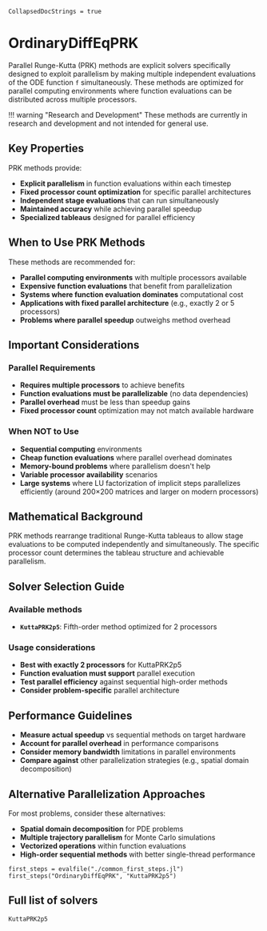 ```@meta
CollapsedDocStrings = true
```

# OrdinaryDiffEqPRK

Parallel Runge-Kutta (PRK) methods are explicit solvers specifically designed to exploit parallelism by making multiple independent evaluations of the ODE function `f` simultaneously. These methods are optimized for parallel computing environments where function evaluations can be distributed across multiple processors.

!!! warning "Research and Development"
    These methods are currently in research and development and not intended for general use.

## Key Properties

PRK methods provide:

- **Explicit parallelism** in function evaluations within each timestep
- **Fixed processor count optimization** for specific parallel architectures
- **Independent stage evaluations** that can run simultaneously
- **Maintained accuracy** while achieving parallel speedup
- **Specialized tableaus** designed for parallel efficiency

## When to Use PRK Methods

These methods are recommended for:

- **Parallel computing environments** with multiple processors available
- **Expensive function evaluations** that benefit from parallelization
- **Systems where function evaluation dominates** computational cost
- **Applications with fixed parallel architecture** (e.g., exactly 2 or 5 processors)
- **Problems where parallel speedup** outweighs method overhead

## Important Considerations

### Parallel Requirements
- **Requires multiple processors** to achieve benefits
- **Function evaluations must be parallelizable** (no data dependencies)
- **Parallel overhead** must be less than speedup gains
- **Fixed processor count** optimization may not match available hardware

### When NOT to Use
- **Sequential computing** environments
- **Cheap function evaluations** where parallel overhead dominates
- **Memory-bound problems** where parallelism doesn't help
- **Variable processor availability** scenarios
- **Large systems** where LU factorization of implicit steps parallelizes efficiently (around 200×200 matrices and larger on modern processors)

## Mathematical Background

PRK methods rearrange traditional Runge-Kutta tableaus to allow stage evaluations to be computed independently and simultaneously. The specific processor count determines the tableau structure and achievable parallelism.

## Solver Selection Guide

### Available methods
- **`KuttaPRK2p5`**: Fifth-order method optimized for 2 processors

### Usage considerations
- **Best with exactly 2 processors** for KuttaPRK2p5
- **Function evaluation must support** parallel execution
- **Test parallel efficiency** against sequential high-order methods
- **Consider problem-specific** parallel architecture

## Performance Guidelines

- **Measure actual speedup** vs sequential methods on target hardware
- **Account for parallel overhead** in performance comparisons
- **Consider memory bandwidth** limitations in parallel environments
- **Compare against** other parallelization strategies (e.g., spatial domain decomposition)

## Alternative Parallelization Approaches

For most problems, consider these alternatives:
- **Spatial domain decomposition** for PDE problems
- **Multiple trajectory parallelism** for Monte Carlo simulations
- **Vectorized operations** within function evaluations
- **High-order sequential methods** with better single-thread performance

```@eval
first_steps = evalfile("./common_first_steps.jl")
first_steps("OrdinaryDiffEqPRK", "KuttaPRK2p5")
```

## Full list of solvers

```@docs
KuttaPRK2p5
```
